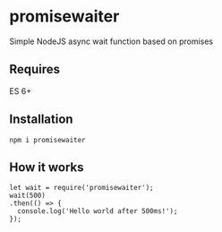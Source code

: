 # promisewaiter
Simple NodeJS async wait function based on promises

## Requires
ES 6+

## Installation
``` npm i promisewaiter ```

## How it works
```
let wait = require('promisewaiter');
wait(500)
.then(() => {
  console.log('Hello world after 500ms!');
});
```